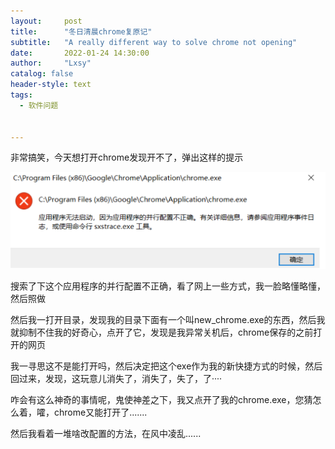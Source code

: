 ```yaml
---
layout:     post
title:      "冬日清晨chrome复原记"
subtitle:   "A really different way to solve chrome not opening"
date:       2022-01-24 14:30:00
author:     "Lxsy"
catalog: false
header-style: text
tags:
  - 软件问题


---
```


非常搞笑，今天想打开chrome发现开不了，弹出这样的提示

![image-20220124142023174](2022-01-24-chrome-bug.assets\image-20220124142023174.png)

搜索了下这个应用程序的并行配置不正确，看了网上一些方式，我一脸略懂略懂，然后照做

然后我一打开目录，发现我的目录下面有一个叫new_chrome.exe的东西，然后我就抑制不住我的好奇心，点开了它，发现是我异常关机后，chrome保存的之前打开的网页

我一寻思这不是能打开吗，然后决定把这个exe作为我的新快捷方式的时候，然后回过来，发现，这玩意儿消失了，消失了，失了，了····

咋会有这么神奇的事情呢，鬼使神差之下，我又点开了我的chrome.exe，您猜怎么着，嚯，chrome又能打开了.......

然后我看着一堆啥改配置的方法，在风中凌乱......